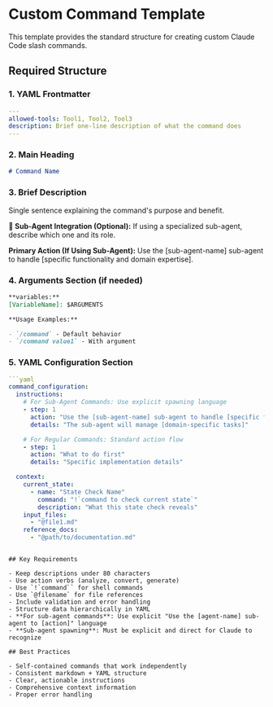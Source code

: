 # Custom Command Template

This template provides the standard structure for creating custom Claude Code slash commands.

## Required Structure

### 1. YAML Frontmatter

```yaml
---
allowed-tools: Tool1, Tool2, Tool3
description: Brief one-line description of what the command does
---
```

### 2. Main Heading

```markdown
# Command Name
```

### 3. Brief Description

Single sentence explaining the command's purpose and benefit.

**🤖 Sub-Agent Integration (Optional):** If using a specialized sub-agent, describe which one and its role.

**Primary Action (If Using Sub-Agent):** Use the [sub-agent-name] sub-agent to handle [specific functionality and domain expertise].

### 4. Arguments Section (if needed)

```markdown
**variables:**
[VariableName]: $ARGUMENTS

**Usage Examples:**

- `/command` - Default behavior
- `/command value1` - With argument
```

### 5. YAML Configuration Section

````yaml
```yaml
command_configuration:
  instructions:
    # For Sub-Agent Commands: Use explicit spawning language
    - step: 1
      action: "Use the [sub-agent-name] sub-agent to handle [specific functionality]"
      details: "The sub-agent will manage [domain-specific tasks]"

    # For Regular Commands: Standard action flow
    - step: 1
      action: "What to do first"
      details: "Specific implementation details"

  context:
    current_state:
      - name: "State Check Name"
        command: "!`command to check current state`"
        description: "What this state check reveals"
    input_files:
      - "@file1.md"
    reference_docs:
      - "@path/to/documentation.md"
````

```

## Key Requirements

- Keep descriptions under 80 characters
- Use action verbs (analyze, convert, generate)
- Use `!`command`` for shell commands
- Use `@filename` for file references
- Include validation and error handling
- Structure data hierarchically in YAML
- **For sub-agent commands**: Use explicit "Use the [agent-name] sub-agent to [action]" language
- **Sub-agent spawning**: Must be explicit and direct for Claude to recognize

## Best Practices

- Self-contained commands that work independently
- Consistent markdown + YAML structure
- Clear, actionable instructions
- Comprehensive context information
- Proper error handling
```
